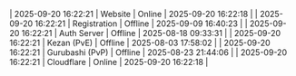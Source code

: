 | 2025-09-20 16:22:21 | Website | Online | 2025-09-20 16:22:18 |
| 2025-09-20 16:22:21 | Registration | Offline | 2025-09-09 16:40:23 |
| 2025-09-20 16:22:21 | Auth Server | Offline | 2025-08-18 09:33:31 |
| 2025-09-20 16:22:21 | Kezan (PvE) | Offline | 2025-08-03 17:58:02 |
| 2025-09-20 16:22:21 | Gurubashi (PvP) | Offline | 2025-08-23 21:44:06 |
| 2025-09-20 16:22:21 | Cloudflare | Online | 2025-09-20 16:22:18 |

